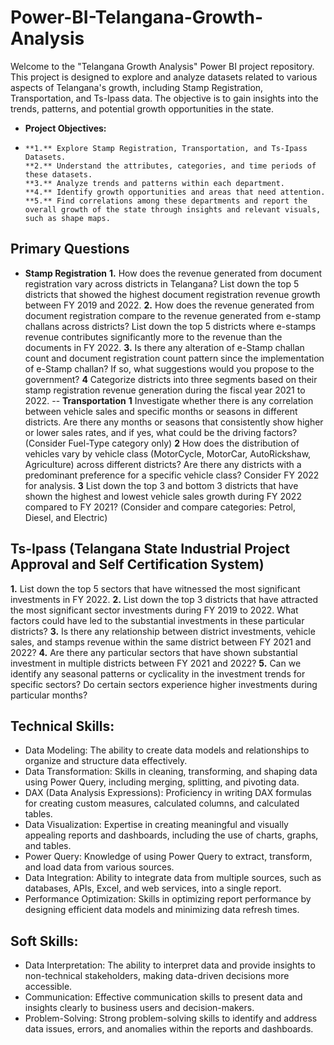 # Power-BI-Telangana-Growth-Analysis
Welcome to the "Telangana Growth Analysis" Power BI project repository. This project is designed to explore and analyze datasets related to various aspects of Telangana's growth, including Stamp Registration, Transportation, and Ts-Ipass data. The objective is to gain insights into the trends, patterns, and potential growth opportunities in the state.

- **Project Objectives:**
- 
      **1.** Explore Stamp Registration, Transportation, and Ts-Ipass Datasets.
      **2.** Understand the attributes, categories, and time periods of these datasets.
      **3.** Analyze trends and patterns within each department.
      **4.** Identify growth opportunities and areas that need attention.
      **5.** Find correlations among these departments and report the overall growth of the state through insights and relevant visuals, such as shape maps.

## Primary Questions
- **Stamp Registration**
    **1.** How does the revenue generated from document registration vary across districts in Telangana? List down the top 5 districts that showed the highest document registration revenue growth between FY 2019           and 2022.
    **2.** How does the revenue generated from document registration compare to the revenue generated from e-stamp challans across districts? List down the top 5 districts where e-stamps revenue contributes                 significantly more to the revenue than the documents in FY 2022.
    **3.** Is there any alteration of e-Stamp challan count and document registration count pattern since the implementation of e-Stamp challan? If so, what suggestions would you propose to the government?
    **4** Categorize districts into three segments based on their stamp registration revenue generation during the fiscal year 2021 to 2022.
-- **Transportation**
    **1** Investigate whether there is any correlation between vehicle sales and specific months or seasons in different districts. Are there any months or seasons that consistently show higher or lower sales               rates, and if yes, what could be the driving factors? (Consider Fuel-Type category only)
    **2** How does the distribution of vehicles vary by vehicle class (MotorCycle, MotorCar, AutoRickshaw, Agriculture) across different districts? Are there any districts with a predominant preference for a               specific vehicle class? Consider FY 2022 for analysis.
    **3** List down the top 3 and bottom 3 districts that have shown the highest and lowest vehicle sales growth during FY 2022 compared to FY 2021? (Consider and compare categories: Petrol, Diesel, and Electric)
## Ts-Ipass (Telangana State Industrial Project Approval and Self Certification System)
  **1.** List down the top 5 sectors that have witnessed the most significant investments in FY 2022.
  **2.** List down the top 3 districts that have attracted the most significant sector investments during FY 2019 to 2022. What factors could have led to the substantial investments in these particular districts?
  **3.** Is there any relationship between district investments, vehicle sales, and stamps revenue within the same district between FY 2021 and 2022?
  **4.** Are there any particular sectors that have shown substantial investment in multiple districts between FY 2021 and 2022?
  **5.** Can we identify any seasonal patterns or cyclicality in the investment trends for specific sectors? Do certain sectors experience higher investments during particular months?

## Technical Skills:

- Data Modeling: The ability to create data models and relationships to organize and structure data effectively.
- Data Transformation: Skills in cleaning, transforming, and shaping data using Power Query, including merging, splitting, and pivoting data.
- DAX (Data Analysis Expressions): Proficiency in writing DAX formulas for creating custom measures, calculated columns, and calculated tables.
- Data Visualization: Expertise in creating meaningful and visually appealing reports and dashboards, including the use of charts, graphs, and tables.
- Power Query: Knowledge of using Power Query to extract, transform, and load data from various sources.
- Data Integration: Ability to integrate data from multiple sources, such as databases, APIs, Excel, and web services, into a single report.
- Performance Optimization: Skills in optimizing report performance by designing efficient data models and minimizing data refresh times.

## Soft Skills:
- Data Interpretation: The ability to interpret data and provide insights to non-technical stakeholders, making data-driven decisions more accessible.
- Communication: Effective communication skills to present data and insights clearly to business users and decision-makers.
- Problem-Solving: Strong problem-solving skills to identify and address data issues, errors, and anomalies within the reports and dashboards.
